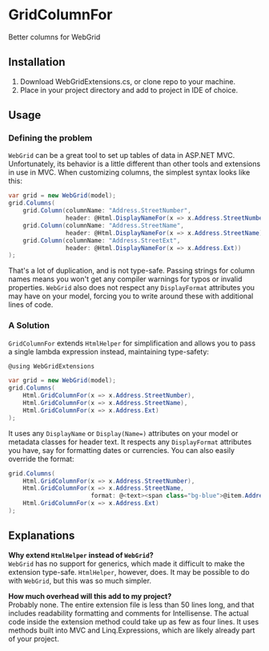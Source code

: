 # GridColumnFor
Better columns for WebGrid

## Installation
1. Download WebGridExtensions.cs, or clone repo to your machine.
2. Place in your project directory and add to project in IDE of choice.

## Usage
### Defining the problem
`WebGrid` can be a great tool to set up tables of data in ASP.NET MVC. Unfortunately, its behavior is a little different 
than other tools and extensions in use in MVC. When customizing columns, the simplest syntax looks like this:

```cs
var grid = new WebGrid(model);
grid.Columns(
    grid.Column(columnName: "Address.StreetNumber", 
                header: @Html.DisplayNameFor(x => x.Address.StreetNumber)),
    grid.Column(columnName: "Address.StreetName", 
                header: @Html.DisplayNameFor(x => x.Address.StreetName)),
    grid.Column(columnName: "Address.StreetExt", 
                header: @Html.DisplayNameFor(x => x.Address.Ext))
);
```

That's a lot of duplication, and is not type-safe. Passing strings for column names means you won't get any compiler warnings
for typos or invalid properties. `WebGrid` also does not respect any `DisplayFormat` attributes you may have on your model, forcing 
you to write around these with additional lines of code.

### A Solution
`GridColumnFor` extends `HtmlHelper` for simplification and allows you to pass a single lambda expression instead, maintaining 
type-safety:

```cs
@using WebGridExtensions

var grid = new WebGrid(model);
grid.Columns(
    Html.GridColumnFor(x => x.Address.StreetNumber),
    Html.GridColumnFor(x => x.Address.StreetName),
    Html.GridColumnFor(x => x.Address.Ext)
);
```

It uses any `DisplayName` or `Display(Name=)` attributes on your model or metadata classes for header text. It respects any 
`DisplayFormat` attributes you have, say for formatting dates or currencies. You can also easily override the format:

```cs
grid.Columns(
    Html.GridColumnFor(x => x.Address.StreetNumber),
    Html.GridColumnFor(x => x.Address.StreetName, 
                       format: @<text><span class="bg-blue">@item.Address.StreetName.ToUpperInvariant()</span>),
    Html.GridColumnFor(x => x.Address.Ext)
);
```

## Explanations
**Why extend `HtmlHelper` instead of `WebGrid`?**  
`WebGrid` has no support for generics, which made it difficult to make the extension type-safe. `HtmlHelper`, however, does. 
It may be possible to do with `WebGrid`, but this was so much simpler.

**How much overhead will this add to my project?**  
Probably none. The entire extension file is less than 50 lines long, and that includes readability formatting and comments for 
Intellisense. The actual code inside the extension method could take up as few as four lines. It uses methods built into MVC and 
Linq.Expressions, which are likely already part of your project.
